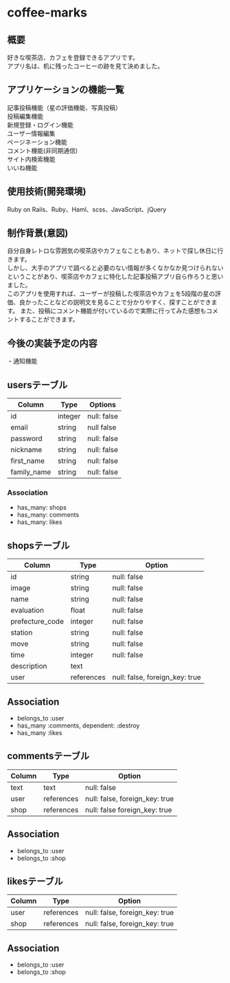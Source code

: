 # coffee-marks
## 概要
好きな喫茶店、カフェを登録できるアプリです。  
アプリ名は、机に残ったコーヒーの跡を見て決めました。

## アプリケーションの機能一覧
記事投稿機能（星の評価機能、写真投稿）  
投稿編集機能  
新規登録・ログイン機能  
ユーザー情報編集  
ページネーション機能  
コメント機能(非同期通信)  
サイト内検索機能  
いいね機能

## 使用技術(開発環境)
Ruby on Rails、Ruby、Haml、scss、JavaScript、jQuery

## 制作背景(意図)
自分自身レトロな雰囲気の喫茶店やカフェなこともあり、ネットで探し休日に行きます。  
しかし、大手のアプリで調べると必要のない情報が多くなかなか見つけられないということがあり、喫茶店やカフェに特化した記事投稿アプリ自ら作ろうと思いました。  
このアプリを使用すれば、ユーザーが投稿した喫茶店やカフェを5段階の星の評価、良かったことなどの説明文を見ることで分かりやすく、探すことができます。
また、投稿にコメント機能が付いているので実際に行ってみた感想もコメントすることができます。

## 今後の実装予定の内容  
・通知機能  


## usersテーブル
|Column|Type|Options|
|------|----|-------|
|id|integer|null: false|
|email|string|null false|
|password|string|null: false|
|nickname|string|null: false|
|first_name|string|null: false|
|family_name|string|null: false|

### Association
- has_many: shops
- has_many: comments
- has_many: likes

## shopsテーブル
|Column|Type|Option|
|------|----|------|
|id|string|null: false|
|image|string|null: false|
|name|string|null: false|
|evaluation|float|null: false|
|prefecture_code|integer|null: false|
|station|string|null: false|
|move|string|null: false|
|time|integer|null: false|
|description|text|
|user|references|null: false, foreign_key: true|

## Association
- belongs_to :user
- has_many :comments, dependent: :destroy
- has_many :likes

## commentsテーブル
|Column|Type|Option|
|------|----|------|
|text|text|null: false|
|user|references|null: false, foreign_key: true|
|shop|references|null: false foreign_key: true|

## Association
- belongs_to :user
- belongs_to :shop

## likesテーブル
|Column|Type|Option|
|------|----|------|
|user|references|null: false, foreign_key: true|
|shop|references|null: false, foreign_key: true|

## Association
- belongs_to :user
- belongs_to :shop